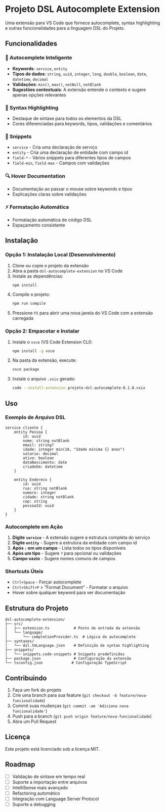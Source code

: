 # Projeto DSL Autocomplete Extension

Uma extensão para VS Code que fornece autocomplete, syntax highlighting e outras funcionalidades para a linguagem DSL do Projeto.

## Funcionalidades

### 🚀 Autocomplete Inteligente
- **Keywords**: `service`, `entity`
- **Tipos de dados**: `string`, `uuid`, `integer`, `long`, `double`, `boolean`, `date`, `datetime`, `decimal`
- **Validações**: `min()`, `max()`, `notNull`, `notBlank`
- **Sugestões contextuais**: A extensão entende o contexto e sugere apenas opções relevantes

### 🎨 Syntax Highlighting
- Destaque de sintaxe para todos os elementos da DSL
- Cores diferenciadas para keywords, tipos, validações e comentários

### 📝 Snippets
- `service` - Cria uma declaração de serviço
- `entity` - Cria uma declaração de entidade com campo id
- `field-*` - Vários snippets para diferentes tipos de campos
- `field-min`, `field-max` - Campos com validações

### 🔍 Hover Documentation
- Documentação ao passar o mouse sobre keywords e tipos
- Explicações claras sobre validações

### ⚡ Formatação Automática
- Formatação automática de código DSL
- Espaçamento consistente

## Instalação

### Opção 1: Instalação Local (Desenvolvimento)

1. Clone ou copie o projeto da extensão
2. Abra a pasta `dsl-autocomplete-extension` no VS Code
3. Instale as dependências:
   ```bash
   npm install
   ```
4. Compile o projeto:
   ```bash
   npm run compile
   ```
5. Pressione `F5` para abrir uma nova janela do VS Code com a extensão carregada

### Opção 2: Empacotar e Instalar

1. Instale o `vsce` (VS Code Extension CLI):
   ```bash
   npm install -g vsce
   ```

2. Na pasta da extensão, execute:
   ```bash
   vsce package
   ```

3. Instale o arquivo `.vsix` gerado:
   ```bash
   code --install-extension projeto-dsl-autocomplete-0.1.0.vsix
   ```

## Uso

### Exemplo de Arquivo DSL

```dsl
service cliente {
    entity Pessoa {
        id: uuid
        nome: string notBlank
        email: string?
        idade: integer min(18, "Idade mínima {} anos")
        salario: decimal
        ativo: boolean
        dataNascimento: date
        criadoEm: datetime
    }
    
    entity Endereco {
        id: uuid
        rua: string notBlank
        numero: integer
        cidade: string notBlank
        cep: string
        pessoaId: uuid
    }
}
```

### Autocomplete em Ação

1. **Digite `service`** - A extensão sugere a estrutura completa do serviço
2. **Digite `entity`** - Sugere a estrutura da entidade com campo id
3. **Após `:` em um campo** - Lista todos os tipos disponíveis
4. **Após um tipo** - Sugere `?` para opcional ou validações
5. **Campo vazio** - Sugere nomes comuns de campos

### Shortcuts Úteis

- `Ctrl+Space` - Forçar autocomplete
- `Ctrl+Shift+P` > "Format Document" - Formatar o arquivo
- Hover sobre qualquer keyword para ver documentação

## Estrutura do Projeto

```
dsl-autocomplete-extension/
├── src/
│   ├── extension.ts           # Ponto de entrada da extensão
│   └── language/
│       └── completionProvider.ts  # Lógica do autocomplete
├── syntaxes/
│   └── dsl.tmLanguage.json    # Definição de syntax highlighting
├── snippets/
│   └── snippets.code-snippets # Snippets predefinidos
├── package.json               # Configuração da extensão
└── tsconfig.json             # Configuração TypeScript
```

## Contribuindo

1. Faça um fork do projeto
2. Crie uma branch para sua feature (`git checkout -b feature/nova-funcionalidade`)
3. Commit suas mudanças (`git commit -am 'Adiciona nova funcionalidade'`)
4. Push para a branch (`git push origin feature/nova-funcionalidade`)
5. Abra um Pull Request

## Licença

Este projeto está licenciado sob a licença MIT.

## Roadmap

- [ ] Validação de sintaxe em tempo real
- [ ] Suporte a importação entre arquivos
- [ ] IntelliSense mais avançado
- [ ] Refactoring automático
- [ ] Integração com Language Server Protocol
- [ ] Suporte a debugging